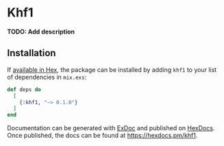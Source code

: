 # Khf1

**TODO: Add description**

## Installation

If [available in Hex](https://hex.pm/docs/publish), the package can be installed
by adding `khf1` to your list of dependencies in `mix.exs`:

```elixir
def deps do
  [
    {:khf1, "~> 0.1.0"}
  ]
end
```

Documentation can be generated with [ExDoc](https://github.com/elixir-lang/ex_doc)
and published on [HexDocs](https://hexdocs.pm). Once published, the docs can
be found at <https://hexdocs.pm/khf1>.

